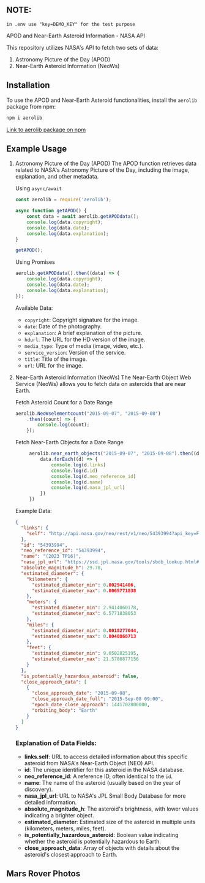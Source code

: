 NOTE: 
------
```
in .env use "key=DEMO_KEY" for the test purpose
```

APOD and Near-Earth Asteroid Information - NASA API

This repository utilizes NASA's API to fetch two sets of data:
1. Astronomy Picture of the Day (APOD)
2. Near-Earth Asteroid Information (NeoWs)

Installation
------------
To use the APOD and Near-Earth Asteroid functionalities, install the `aerolib` package from npm:

```bash
npm i aerolib
```

[Link to aerolib package on npm](https://www.npmjs.com/package/aerolib)

Example Usage
-------------
1. Astronomy Picture of the Day (APOD)
   The APOD function retrieves data related to NASA's Astronomy Picture of the Day, including the image, explanation, and other metadata.

   Using `async/await`

   ```javascript
   const aerolib = require('aerolib');

   async function getAPOD() {
       const data = await aerolib.getAPODdata();
       console.log(data.copyright);
       console.log(data.date);
       console.log(data.explanation);
   }

   getAPOD();
   ```

   Using Promises

   ```javascript
   aerolib.getAPODdata().then((data) => {
       console.log(data.copyright);
       console.log(data.date);
       console.log(data.explanation);
   });
   ```

   Available Data:
   - `copyright`: Copyright signature for the image.
   - `date`: Date of the photography.
   - `explanation`: A brief explanation of the picture.
   - `hdurl`: The URL for the HD version of the image.
   - `media_type`: Type of media (image, video, etc.).
   - `service_version`: Version of the service.
   - `title`: Title of the image.
   - `url`: URL for the image.

2. Near-Earth Asteroid Information (NeoWs)
   The Near-Earth Object Web Service (NeoWs) allows you to fetch data on asteroids that are near Earth.

   Fetch Asteroid Count for a Date Range

   ```javascript
   aerolib.NeoWselementcount("2015-09-07", "2015-09-08")
       .then((count) => {
           console.log(count);
       });
   ```

   Fetch Near-Earth Objects for a Date Range

   ```javascript
        aerolib.near_earth_objects("2015-09-07", "2015-09-08").then((data) => {
            data.forEach((d) => {
                console.log(d.links)
                console.log(d.id)
                console.log(d.neo_reference_id)
                console.log(d.name)
                console.log(d.nasa_jpl_url)
            })
        })
   ```

   Example Data:

   ```json
   {
     "links": {
       "self": "http://api.nasa.gov/neo/rest/v1/neo/54393994?api_key=FOc8xoEW6vTQSTbSt4ZegBsELglcpQS5Hqkcn7fd"
     },
     "id": "54393994",
     "neo_reference_id": "54393994",
     "name": "(2023 TP16)",
     "nasa_jpl_url": "https://ssd.jpl.nasa.gov/tools/sbdb_lookup.html#/?sstr=54393994",
     "absolute_magnitude_h": 29.78,
     "estimated_diameter": {
       "kilometers": {
         "estimated_diameter_min": 0.002941406,
         "estimated_diameter_max": 0.0065771838
       },
       "meters": {
         "estimated_diameter_min": 2.9414060178,
         "estimated_diameter_max": 6.5771838053
       },
       "miles": {
         "estimated_diameter_min": 0.0018277044,
         "estimated_diameter_max": 0.0040868713
       },
       "feet": {
         "estimated_diameter_min": 9.6502825195,
         "estimated_diameter_max": 21.5786877156
       }
     },
     "is_potentially_hazardous_asteroid": false,
     "close_approach_data": [
       {
         "close_approach_date": "2015-09-08",
         "close_approach_date_full": "2015-Sep-08 09:00",
         "epoch_date_close_approach": 1441702800000,
         "orbiting_body": "Earth"
       }
     ]
   }
   ```

   ### Explanation of Data Fields:
   - **links.self**: URL to access detailed information about this specific asteroid from NASA's Near-Earth Object (NEO) API.
   - **id**: The unique identifier for this asteroid in the NASA database.
   - **neo_reference_id**: A reference ID, often identical to the `id`.
   - **name**: The name of the asteroid (usually based on the year of discovery).
   - **nasa_jpl_url**: URL to NASA's JPL Small Body Database for more detailed information.
   - **absolute_magnitude_h**: The asteroid's brightness, with lower values indicating a brighter object.
   - **estimated_diameter**: Estimated size of the asteroid in multiple units (kilometers, meters, miles, feet).
   - **is_potentially_hazardous_asteroid**: Boolean value indicating whether the asteroid is potentially hazardous to Earth.
   - **close_approach_data**: Array of objects with details about the asteroid's closest approach to Earth.



Mars Rover Photos
------------------

